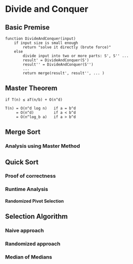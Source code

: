 # Divide and Conquer

## Basic Premise

    function DivideAndConquer(input)
        if input size is small enough
            return "solve it directly (brute force)"
        else
            divide input into two or more parts: S', S'' ...
            result' = DivideAndConquer(S')
            result'' = DivideAndConquer(S'')
            ...
            return merge(result', result'', ... )

## Master Theorem

    if T(n) ≤ aT(n/b) + O(n^d)
    
    T(n) = O(n^d log n)   if a = b^d
         = O(n^d)         if a < b^d
         = O(n^log_b a)   if a > b^d

## Merge Sort

### Analysis using Master Method

## Quick Sort

### Proof of correctness

### Runtime Analysis

#### Randomized Pivot Selection

## Selection Algorithm

### Naive approach

### Randomized approach

### Median of Medians
